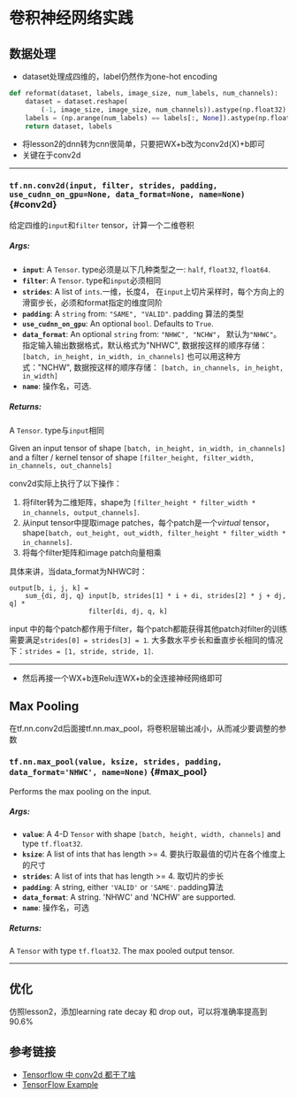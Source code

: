 # 卷积神经网络实践
## 数据处理
- dataset处理成四维的，label仍然作为one-hot encoding
```python
def reformat(dataset, labels, image_size, num_labels, num_channels):
    dataset = dataset.reshape(
        (-1, image_size, image_size, num_channels)).astype(np.float32)
    labels = (np.arange(num_labels) == labels[:, None]).astype(np.float32)
    return dataset, labels
```
- 将lesson2的dnn转为cnn很简单，只要把WX+b改为conv2d(X)+b即可
- 关键在于conv2d
- - - 

### `tf.nn.conv2d(input, filter, strides, padding, use_cudnn_on_gpu=None, data_format=None, name=None)` {#conv2d}

给定四维的`input`和`filter` tensor，计算一个二维卷积

##### Args:


*  <b>`input`</b>: A `Tensor`. type必须是以下几种类型之一: `half`, `float32`, `float64`.
*  <b>`filter`</b>: A `Tensor`. type和`input`必须相同
*  <b>`strides`</b>: A list of `ints`.一维，长度4， 在`input`上切片采样时，每个方向上的滑窗步长，必须和format指定的维度同阶
*  <b>`padding`</b>: A `string` from: `"SAME", "VALID"`. padding 算法的类型
*  <b>`use_cudnn_on_gpu`</b>: An optional `bool`. Defaults to `True`.
*  <b>`data_format`</b>: An optional `string` from: `"NHWC", "NCHW"`， 默认为`"NHWC"`。
    指定输入输出数据格式，默认格式为"NHWC", 数据按这样的顺序存储：
        `[batch, in_height, in_width, in_channels]`
    也可以用这种方式："NCHW", 数据按这样的顺序存储：
        `[batch, in_channels, in_height, in_width]`
*  <b>`name`</b>: 操作名，可选.

##### Returns:

  A `Tensor`. type与`input`相同

Given an input tensor of shape `[batch, in_height, in_width, in_channels]`
and a filter / kernel tensor of shape
`[filter_height, filter_width, in_channels, out_channels]`

conv2d实际上执行了以下操作：

1. 将filter转为二维矩阵，shape为
   `[filter_height * filter_width * in_channels, output_channels]`.
2. 从input tensor中提取image patches，每个patch是一个*virtual* tensor，shape`[batch, out_height, out_width,
   filter_height * filter_width * in_channels]`.
3. 将每个filter矩阵和image patch向量相乘

具体来讲，当data_format为NHWC时：

    output[b, i, j, k] =
        sum_{di, dj, q} input[b, strides[1] * i + di, strides[2] * j + dj, q] *
                        filter[di, dj, q, k]

input 中的每个patch都作用于filter，每个patch都能获得其他patch对filter的训练
需要满足`strides[0] = strides[3] = 1`.  大多数水平步长和垂直步长相同的情况下：`strides = [1, stride, stride, 1]`.
- - -

- 然后再接一个WX+b连Relu连WX+b的全连接神经网络即可

## Max Pooling
在tf.nn.conv2d后面接tf.nn.max_pool，将卷积层输出减小，从而减少要调整的参数

### `tf.nn.max_pool(value, ksize, strides, padding, data_format='NHWC', name=None)` {#max_pool}

Performs the max pooling on the input.

##### Args:


*  <b>`value`</b>: A 4-D `Tensor` with shape `[batch, height, width, channels]` and
    type `tf.float32`.
*  <b>`ksize`</b>: A list of ints that has length >= 4.  要执行取最值的切片在各个维度上的尺寸
*  <b>`strides`</b>: A list of ints that has length >= 4.  取切片的步长
*  <b>`padding`</b>: A string, either `'VALID'` or `'SAME'`. padding算法
*  <b>`data_format`</b>: A string. 'NHWC' and 'NCHW' are supported.
*  <b>`name`</b>: 操作名，可选

##### Returns:

  A `Tensor` with type `tf.float32`.  The max pooled output tensor.

- - -

## 优化
仿照lesson2，添加learning rate decay 和 drop out，可以将准确率提高到90.6%

## 参考链接
- [Tensorflow 中 conv2d 都干了啥](http://stackoverflow.com/questions/34619177/what-does-tf-nn-conv2d-do-in-tensorflow)
- [TensorFlow Example](https://github.com/aymericdamien/TensorFlow-Examples/blob/master/examples/3_NeuralNetworks/convolutional_network.py)